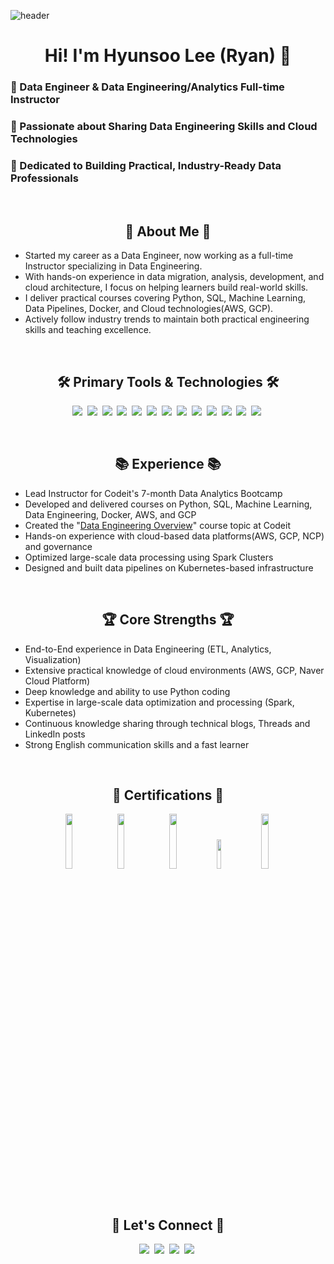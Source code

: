 ![header](https://capsule-render.vercel.app/api?type=waving&color=0:a82da8,100:da8f00&height=200&section=header&text=Hyunsoo-Ryan-Lee&fontAlign=50&fontAlignY=40&fontSize=60&fontColor=ffffff)

<h1 align="center">Hi! I'm Hyunsoo Lee (Ryan) 👋</h1>

<h3 align="left">🔹 Data Engineer & Data Engineering/Analytics Full-time Instructor </h3> 
<h3 align="left">🔹 Passionate about Sharing Data Engineering Skills and Cloud Technologies </h3> 
<h3 align="left">🔹 Dedicated to Building Practical, Industry-Ready Data Professionals </h3>
<br/>

<h2 align="center">🚀 About Me 🚀</h2>

- Started my career as a Data Engineer, now working as a full-time Instructor specializing in Data Engineering.  
- With hands-on experience in data migration, analysis, development, and cloud architecture, I focus on helping learners build real-world skills.  
- I deliver practical courses covering Python, SQL, Machine Learning, Data Pipelines, Docker, and Cloud technologies(AWS, GCP).
- Actively follow industry trends to maintain both practical engineering skills and teaching excellence.

<br/>

<h2 align="center">🛠 Primary Tools & Technologies 🛠</h2>
<p align="center">
  <img src="https://img.shields.io/badge/Python-3766AB?style=flat-square&logo=Python&logoColor=white"/></a>&nbsp
  <img src="https://img.shields.io/badge/Amazon_AWS-ff9900?style=flat-square&logo=amazonaws&logoColor=white"/></a>&nbsp
  <img src="https://img.shields.io/badge/Google_Cloud-4285F4?style=flat-square&logo=googlecloud&logoColor=white"/></a>&nbsp
  <img src="https://img.shields.io/badge/Docker-2ca5e0?style=flat-square&logo=docker&logoColor=white"/></a>&nbsp
  <img src="https://img.shields.io/badge/Kubernetes-326ce5?style=flat-square&logo=kubernetes&logoColor=white"/></a>&nbsp
  <img src="https://img.shields.io/badge/Apache_Spark-E25A1C?style=flat-square&logo=apachespark&logoColor=white"/></a>&nbsp
  <img src="https://img.shields.io/badge/Apache_Airflow-017CEE?style=flat-square&logo=ApacheAirflow&logoColor=white"/></a>&nbsp
  <img src="https://img.shields.io/badge/SQL-4479A1?style=flat-square&logo=MySQL&logoColor=white"/></a>&nbsp
  <img src="https://img.shields.io/badge/DuckDB-FFCC00?style=flat-square&logo=duckduckgo&logoColor=black"/></a>&nbsp
  <img src="https://img.shields.io/badge/Polars-5A67D8?style=flat-square&logoColor=white"/></a>&nbsp
  <img src="https://img.shields.io/badge/Ubuntu-E95420?style=flat-square&logo=ubuntu&logoColor=white"/></a>&nbsp
  <img src="https://img.shields.io/badge/Delta_Lake-0092D1?style=flat-square&logoColor=white"/></a>&nbsp
  <img src="https://img.shields.io/badge/Apache_Iceberg-0D47A1?style=flat-square&logoColor=white"/></a>&nbsp
</p>

<br/>

<h2 align="center">📚 Experience 📚</h2>

- Lead Instructor for Codeit's 7-month Data Analytics Bootcamp
- Developed and delivered courses on Python, SQL, Machine Learning, Data Engineering, Docker, AWS, and GCP
- Created the "[Data Engineering Overview](https://www.codeit.kr/topics/data-engineering-overview)" course topic at Codeit
- Hands-on experience with cloud-based data platforms(AWS, GCP, NCP) and governance
- Optimized large-scale data processing using Spark Clusters
- Designed and built data pipelines on Kubernetes-based infrastructure

<br/>

<h2 align="center">🏆 Core Strengths 🏆</h2>

- End-to-End experience in Data Engineering (ETL, Analytics, Visualization)
- Extensive practical knowledge of cloud environments (AWS, GCP, Naver Cloud Platform)
- Deep knowledge and ability to use Python coding
- Expertise in large-scale data optimization and processing (Spark, Kubernetes)
- Continuous knowledge sharing through technical blogs, Threads and LinkedIn posts
- Strong English communication skills and a fast learner

<br/>

<h2 align="center">📜 Certifications 📜</h2>
<p align="center">
  <img src="https://github.com/Hyunsoo-Ryan-Lee/Hyunsoo-Ryan-Lee/assets/83285291/a6a8077c-f332-4e58-85b3-0ad6fc5910e2" width="15%"></a>&nbsp
  <img src="https://github.com/Hyunsoo-Ryan-Lee/python-flet-project/assets/83285291/721f4671-2638-42cb-9ca9-7b7dd2921592" width="15%"></a>&nbsp
  <img src="https://github.com/Hyunsoo-Ryan-Lee/emr-on-eks/assets/83285291/f88d7d4b-b6a7-4886-9dbf-36339023dd9d" width="15%"></a>&nbsp
  <img src="https://github.com/Hyunsoo-Ryan-Lee/AWS-Training/assets/83285291/bbef7798-8672-4e1a-aa1f-187facc80374" width="11%"></a>&nbsp
  <img src="https://velog.velcdn.com/images/newnew_daddy/post/4c549a38-21c7-4fa4-be0f-547185391b59/image.png" width="15%"></a>&nbsp
</p>

<br/>

<h2 align="center">👋 Let's Connect 👋</h2>
<p align="center">
  <a href="mailto:hyunsooyein@gmail.com" target="_blank"><img src="https://img.shields.io/badge/Gmail-d14836?style=flat-square&logo=Gmail&logoColor=white"/></a>&nbsp
  <a href="https://www.linkedin.com/in/hyunsoo-ryan-lee" target="_blank" rel="noopener noreferrer"><img src="https://img.shields.io/badge/LinkedIn-0A66C2?style=flat-square&logo=LinkedIn&logoColor=white"/></a>&nbsp
  <a href="https://www.threads.com/@hyunsoo.it" target="_blank" rel="noopener noreferrer"><img src="https://img.shields.io/badge/Threads-000000?style=flat-square&logo=Circle&logoColor=white"/></a>&nbsp
  <a href="https://velog.io/@newnew_daddy" target="_blank" rel="noopener noreferrer"><img src="https://img.shields.io/badge/TechBlog-04B431?style=flat-square&logo=BookStack&logoColor=white"/></a>&nbsp
</p>

<!-- <br/>

<h2 align="center">👨‍💻 My GitHub Stats 👨‍💻</h2>
<div align="center">
  <img src="https://github-readme-stats.vercel.app/api?username=Hyunsoo-Ryan-Lee&theme=gruvbox&show_icons=true" />
</div>
<br/>

<hr> -->
